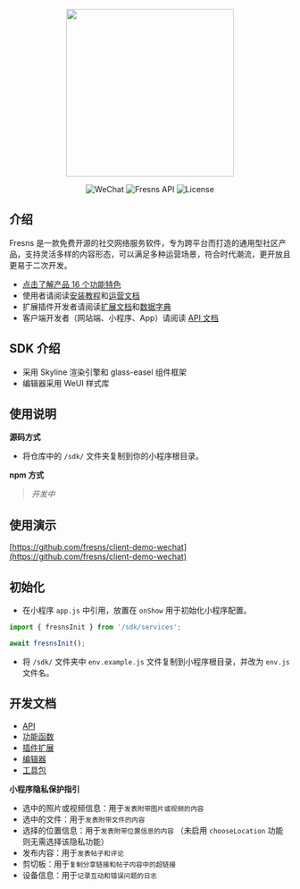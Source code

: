 <p align="center"><a href="https://fresns.org/zh-Hans/" target="_blank"><img src="https://assets.fresns.com/images/logos/fresns.png" width="300"></a></p>

<p align="center">
<img src="https://img.shields.io/badge/WeChat-Mini%20Program-blueviolet" alt="WeChat">
<img src="https://img.shields.io/badge/Fresns%20API-3.x-orange" alt="Fresns API">
<img src="https://img.shields.io/badge/License-Apache--2.0-green" alt="License">
</p>

## 介绍

Fresns 是一款免费开源的社交网络服务软件，专为跨平台而打造的通用型社区产品，支持灵活多样的内容形态，可以满足多种运营场景，符合时代潮流，更开放且更易于二次开发。

- [点击了解产品 16 个功能特色](https://fresns.org/zh-Hans/intro/features.html)
- 使用者请阅读[安装教程](https://fresns.org/zh-Hans/guide/install.html)和[运营文档](https://fresns.org/zh-Hans/intro/operating.html)
- 扩展插件开发者请阅读[扩展文档](https://docs.fresns.com/zh-Hans/open-source/)和[数据字典](https://docs.fresns.com/zh-Hans/open-source/database/)
- 客户端开发者（网站端、小程序、App）请阅读 [API 文档](https://docs.fresns.com/zh-Hans/clients/api/)

## SDK 介绍

- 采用 Skyline 渲染引擎和 glass-easel 组件框架
- 编辑器采用 WeUI 样式库

## 使用说明

**源码方式**

- 将仓库中的 `/sdk/` 文件夹复制到你的小程序根目录。

**npm 方式**

> *开发中*

## 使用演示

[https://github.com/fresns/client-demo-wechat](https://github.com/fresns/client-demo-wechat)

## 初始化

- 在小程序 `app.js` 中引用，放置在 `onShow` 用于初始化小程序配置。

```js
import { fresnsInit } from '/sdk/services';

await fresnsInit();
```

- 将 `/sdk/` 文件夹中 `env.example.js` 文件复制到小程序根目录，并改为 `env.js` 文件名。

## 开发文档

- [API](https://docs.fresns.com/zh-Hans/clients/sdk/wechat/api.html)
- [功能函数](https://docs.fresns.com/zh-Hans/clients/sdk/wechat/functions.html)
- [插件扩展](https://docs.fresns.com/zh-Hans/clients/sdk/wechat/extensions.html)
- [编辑器](https://docs.fresns.com/zh-Hans/clients/sdk/wechat/editor.html)
- [工具包](https://docs.fresns.com/zh-Hans/clients/sdk/wechat/toolkit.html)

**小程序隐私保护指引**

- 选中的照片或视频信息：用于`发表附带图片或视频的内容`
- 选中的文件：用于`发表附带文件的内容`
- 选择的位置信息：用于`发表附带位置信息的内容` （未启用 `chooseLocation` 功能则无需选择该隐私功能）
- 发布内容：用于`发表帖子和评论`
- 剪切板：用于`复制分享链接和帖子内容中的超链接`
- 设备信息：用于`记录互动和错误问题的日志`
